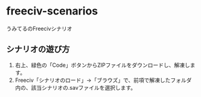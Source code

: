 # freeciv-scenarios
うみてるのFreecivシナリオ
## シナリオの遊び方
1. 右上、緑色の「Code」ボタンからZIPファイルをダウンロードし、解凍します。
1. Freeciv「シナリオのロード」→「ブラウズ」で、前項で解凍したフォルダ内の、該当シナリオの.savファイルを選択します。
